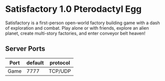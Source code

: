 # Satisfactory 1.0 Pterodactyl Egg

Satisfactory is a first-person open-world factory building game with a dash of exploration and combat. Play alone or with friends, explore an alien planet, create multi-story factories, and enter conveyor belt heaven!

## Server Ports

| Port    | default | protocol |
|---------|---------|---------|
| Game    |  7777  |  TCP/UDP  |
